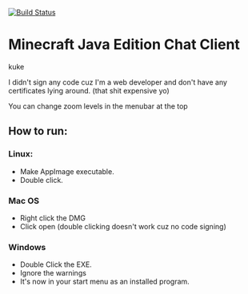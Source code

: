 [![Build Status](https://travis-ci.org/kukelekuuk/CactusChat3.svg?branch=master)](https://travis-ci.org/kukelekuuk/CactusChat3)
# Minecraft Java Edition Chat Client

kuke 

I didn't sign any code cuz I'm a web developer and don't have any certificates lying around. (that shit expensive yo)

You can change zoom levels in the menubar at the top

## How to run: 
### Linux: 
- Make AppImage executable.
- Double click.
### Mac OS
- Right click the DMG
- Click open (double clicking doesn't work cuz no code signing)
### Windows
- Double Click the EXE.
- Ignore the warnings
- It's now in your start menu as an installed program.

